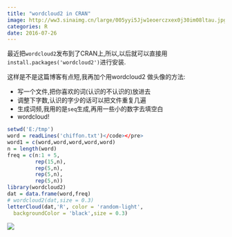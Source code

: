 ```yaml
---
title: "wordcloud2 in CRAN"
image: http://ww3.sinaimg.cn/large/005yyi5Jjw1eoerczxex0j30im08ltau.jpg
categories: R
date: 2016-07-26
---
```


最近把`wordcloud2`发布到了CRAN上,所以,以后就可以直接用`install.packages('wordcloud2')`进行安装.

这样是不是这篇博客有点短,我再加个用wordcloud2 做头像的方法:

- 写一个文件,把你喜欢的词(认识的不认识的)放进去
- 调整下字数,认识的字少的话可以把文件重复几遍
- 生成词频,我用的是<code>seq</code>生成,再用一些小的数字去填空白
- wordcloud!


```r
setwd('E:/tmp')
word = readLines('chiffon.txt')</code></pre>
word1 = c(word,word,word,word,word)
n = length(word)
freq = c(n:1 + 5,
         rep(15,n),
         rep(5,n),
         rep(5,n),
         rep(5,n))
library(wordcloud2)
dat = data.frame(word,freq)
# wordcloud2(dat,size = 0.3)
letterCloud(dat,'R', color = 'random-light',
  backgroundColor = 'black',size = 0.3)
```

<img src='http://7xr5em.com1.z0.glb.clouddn.com/tou.png' />
